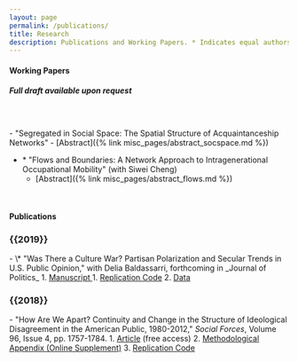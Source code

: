 ```yaml
---
layout: page
permalink: /publications/
title: Research
description: Publications and Working Papers. * Indicates equal authorship.
---
```


<h4> <strong>Working Papers</strong> </h4> 
<h5 class="note">Full draft available upon request</h5>

<h3 class="year"> &nbsp; </h3>
- "Segregated in Social Space: The Spatial Structure of Acquaintanceship Networks"
    - [Abstract]({% link misc_pages/abstract_socspace.md %})
    

- \* "Flows and Boundaries:  A Network Approach to Intragenerational Occupational Mobility" (with Siwei Cheng)
    - [Abstract]({% link misc_pages/abstract_flows.md %})


&nbsp;
&nbsp;
&nbsp;

<h4> <strong>Publications</strong> </h4> 

<h3 class="year">{{2019}}</h3>
- \* "Was There a Culture War? Partisan Polarization and Secular Trends in U.S. Public Opinion," with Delia Baldassarri, forthcoming in _Journal of Politics_
1. <a href="{{ '/assets/pdf/CultureWar.pdf' | prepend: site.baseurl | prepend: site.url }}"> Manuscript </a>
1. <a href="https://github.com/baruuum/Replication_Code/tree/master/2019_WTCW">Replication Code</a>
2. <a href="https://doi.org/10.7910/DVN/UFZTYU"> Data </a>

<h3 class="year">{{2018}}</h3>
- "How Are We Apart? Continuity and Change in the Structure of Ideological Disagreement in the American Public, 1980-2012," <em>Social Forces</em>, Volume 96, Issue 4, pp. 1757-1784.
1. <a href="https://academic.oup.com/sf/article/96/4/1757/4781058?guestAccessKey=f1e6062d-22ab-44a9-9b0c-be03e631d786">Article</a> (free access)
2. <a href="https://oup.silverchair-cdn.com/oup/backfile/Content_public/Journal/sf/96/4/10.1093_sf_sox093/2/onlineappendix.pdf?Expires=2147483647&Signature=LJ32nHkDlVpYYe~bykJPxphcyee1YzYpSvwyNYTPVUQpvuEDmhOjbXxwAc2VC1muK~XEaHUsiwpBwNhJBYOPrPmkUHK0K~S9ilipY70-fPW-LhQ0ykv9vamoWDPUX7Po9~d08Uy6CUcyADXVE1lUEe4M1HAdHs5PTj0C3elyFzbwCLJ1Z6uHCBt4Ug4z-TUl5phhG3E9AmItJXDxYAOi2v5l90NlPgFdE420WPHv0gPbeXMApHJJiUH4~yIB8LZxTcCZfSAEo97uSvEFuHGqeCO0ZmZygdg45qyq7GRs9zas7Bj9jK1Xw-ieY3XXFxd2oTx0pvBuTc7yMmXDb2-eag__&Key-Pair-Id=APKAIE5G5CRDK6RD3PGA">Methodological Appendix (Online Supplement)</a>
3. <a href="https://github.com/baruuum/Replication_Code/tree/master/2018_HAWA">Replication Code</a>

